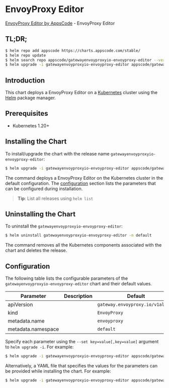 # EnvoyProxy Editor

[EnvoyProxy Editor by AppsCode](https://appscode.com) - EnvoyProxy Editor

## TL;DR;

```bash
$ helm repo add appscode https://charts.appscode.com/stable/
$ helm repo update
$ helm search repo appscode/gatewayenvoyproxyio-envoyproxy-editor --version=v0.20.0
$ helm upgrade -i gatewayenvoyproxyio-envoyproxy-editor appscode/gatewayenvoyproxyio-envoyproxy-editor -n default --create-namespace --version=v0.20.0
```

## Introduction

This chart deploys a EnvoyProxy Editor on a [Kubernetes](http://kubernetes.io) cluster using the [Helm](https://helm.sh) package manager.

## Prerequisites

- Kubernetes 1.20+

## Installing the Chart

To install/upgrade the chart with the release name `gatewayenvoyproxyio-envoyproxy-editor`:

```bash
$ helm upgrade -i gatewayenvoyproxyio-envoyproxy-editor appscode/gatewayenvoyproxyio-envoyproxy-editor -n default --create-namespace --version=v0.20.0
```

The command deploys a EnvoyProxy Editor on the Kubernetes cluster in the default configuration. The [configuration](#configuration) section lists the parameters that can be configured during installation.

> **Tip**: List all releases using `helm list`

## Uninstalling the Chart

To uninstall the `gatewayenvoyproxyio-envoyproxy-editor`:

```bash
$ helm uninstall gatewayenvoyproxyio-envoyproxy-editor -n default
```

The command removes all the Kubernetes components associated with the chart and deletes the release.

## Configuration

The following table lists the configurable parameters of the `gatewayenvoyproxyio-envoyproxy-editor` chart and their default values.

|     Parameter      | Description |                   Default                   |
|--------------------|-------------|---------------------------------------------|
| apiVersion         |             | <code>gateway.envoyproxy.io/v1alpha1</code> |
| kind               |             | <code>EnvoyProxy</code>                     |
| metadata.name      |             | <code>envoyproxy</code>                     |
| metadata.namespace |             | <code>default</code>                        |


Specify each parameter using the `--set key=value[,key=value]` argument to `helm upgrade -i`. For example:

```bash
$ helm upgrade -i gatewayenvoyproxyio-envoyproxy-editor appscode/gatewayenvoyproxyio-envoyproxy-editor -n default --create-namespace --version=v0.20.0 --set apiVersion=gateway.envoyproxy.io/v1alpha1
```

Alternatively, a YAML file that specifies the values for the parameters can be provided while
installing the chart. For example:

```bash
$ helm upgrade -i gatewayenvoyproxyio-envoyproxy-editor appscode/gatewayenvoyproxyio-envoyproxy-editor -n default --create-namespace --version=v0.20.0 --values values.yaml
```
